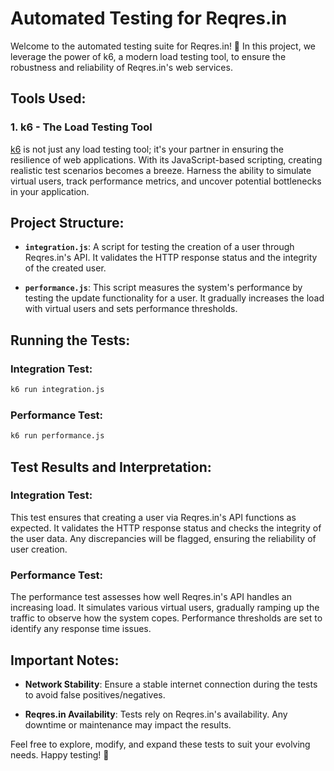 # Automated Testing for Reqres.in

Welcome to the automated testing suite for Reqres.in! 🚀 In this project, we leverage the power of k6, a modern load testing tool, to ensure the robustness and reliability of Reqres.in's web services.

## Tools Used:

### 1. k6 - The Load Testing Tool

[k6](https://k6.io/) is not just any load testing tool; it's your partner in ensuring the resilience of web applications. With its JavaScript-based scripting, creating realistic test scenarios becomes a breeze. Harness the ability to simulate virtual users, track performance metrics, and uncover potential bottlenecks in your application.

## Project Structure:

- **`integration.js`**: A script for testing the creation of a user through Reqres.in's API. It validates the HTTP response status and the integrity of the created user.

- **`performance.js`**: This script measures the system's performance by testing the update functionality for a user. It gradually increases the load with virtual users and sets performance thresholds.

## Running the Tests:

### Integration Test:

```bash
k6 run integration.js
```

### Performance Test:

```bash
k6 run performance.js
```

## Test Results and Interpretation:

### Integration Test:

This test ensures that creating a user via Reqres.in's API functions as expected. It validates the HTTP response status and checks the integrity of the user data. Any discrepancies will be flagged, ensuring the reliability of user creation.

### Performance Test:

The performance test assesses how well Reqres.in's API handles an increasing load. It simulates various virtual users, gradually ramping up the traffic to observe how the system copes. Performance thresholds are set to identify any response time issues.

## Important Notes:

- **Network Stability**: Ensure a stable internet connection during the tests to avoid false positives/negatives.

- **Reqres.in Availability**: Tests rely on Reqres.in's availability. Any downtime or maintenance may impact the results.

Feel free to explore, modify, and expand these tests to suit your evolving needs. Happy testing! 🚀
